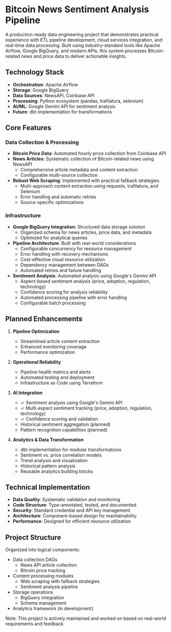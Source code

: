 # Bitcoin News Sentiment Analysis Pipeline

A production-ready data engineering project that demonstrates practical experience with ETL pipeline development, cloud services integration, and real-time data processing. Built using industry-standard tools like Apache Airflow, Google BigQuery, and modern APIs, this system processes Bitcoin-related news and price data to deliver actionable insights.

## Technology Stack

- **Orchestration**: Apache Airflow
- **Storage**: Google BigQuery
- **Data Sources**: NewsAPI, Coinbase API
- **Processing**: Python ecosystem (pandas, trafilatura, selenium)
- **AI/ML**: Google Gemini API for sentiment analysis
- **Future**: dbt implementation for transformations

## Core Features

### Data Collection & Processing
- **Bitcoin Price Data**: Automated hourly price collection from Coinbase API
- **News Articles**: Systematic collection of Bitcoin-related news using NewsAPI
  - Comprehensive article metadata and content extraction
  - Configurable multi-source collection
- **Robust Web Scraping**: Implemented with practical fallback strategies
  - Multi-approach content extraction using requests, trafilatura, and Selenium
  - Error handling and automatic retries
  - Source-specific optimizations

### Infrastructure
- **Google BigQuery Integration**: Structured data storage solution
  - Organized schema for news articles, price data, and metadata
  - Optimized for analytical queries
- **Pipeline Architecture**: Built with real-world considerations
  - Configurable concurrency for resource management
  - Error handling with recovery mechanisms
  - Cost-effective cloud resource utilization
  - Dependency management between DAGs
  - Automated retries and failure handling
- **Sentiment Analysis**: Automated analysis using Google's Gemini API
  - Aspect-based sentiment analysis (price, adoption, regulation, technology)
  - Confidence scoring for analysis reliability
  - Automated processing pipeline with error handling
  - Configurable batch processing

## Planned Enhancements

1. **Pipeline Optimization**
   - Streamlined article content extraction
   - Enhanced monitoring coverage
   - Performance optimization

2. **Operational Reliability**
   - Pipeline health metrics and alerts
   - Automated testing and deployment
   - Infrastructure as Code using Terraform

3. **AI Integration**
   - ✓ Sentiment analysis using Google's Gemini API
   - ✓ Multi-aspect sentiment tracking (price, adoption, regulation, technology)
   - ✓ Confidence scoring and validation
   - Historical sentiment aggregation (planned)
   - Pattern recognition capabilities (planned)

4. **Analytics & Data Transformation**
   - dbt implementation for modular transformations
   - Sentiment vs. price correlation models
   - Trend analysis and visualization
   - Historical pattern analysis
   - Reusable analytics building blocks

## Technical Implementation

- **Data Quality**: Systematic validation and monitoring
- **Code Structure**: Type-annotated, tested, and documented
- **Security**: Standard credential and API key management
- **Architecture**: Component-based design for maintainability
- **Performance**: Designed for efficient resource utilization

## Project Structure

Organized into logical components:
- Data collection DAGs
  - News API article collection
  - Bitcoin price tracking
- Content processing modules
  - Web scraping with fallback strategies
  - Sentiment analysis pipeline
- Storage operations
  - BigQuery integration
  - Schema management
- Analytics framework (in development)

Note: This project is actively maintained and worked on based on real-world requirements and feedback.

